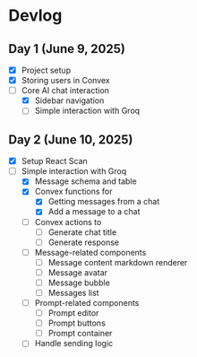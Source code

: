 # Devlog

## Day 1 (June 9, 2025)

- [x] Project setup
- [x] Storing users in Convex
- [ ] Core AI chat interaction
  - [x] Sidebar navigation
  - [ ] Simple interaction with Groq

## Day 2 (June 10, 2025)

- [x] Setup React Scan
- [ ] Simple interaction with Groq
  - [x] Message schema and table
  - [x] Convex functions for
    - [x] Getting messages from a chat
    - [x] Add a message to a chat
  - [ ] Convex actions to
    - [ ] Generate chat title
    - [ ] Generate response
  - [ ] Message-related components
    - [ ] Message content markdown renderer
    - [ ] Message avatar
    - [ ] Message bubble
    - [ ] Messages list
  - [ ] Prompt-related components
    - [ ] Prompt editor
    - [ ] Prompt buttons
    - [ ] Prompt container
  - [ ] Handle sending logic
